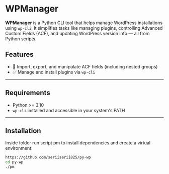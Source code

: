 # WPManager

**WPManager** is a Python CLI tool that helps manage WordPress
installations using `wp-cli`. It simplifies tasks like managing plugins,
controlling Advanced Custom Fields (ACF),
and updating WordPress version info — all from Python scripts.

## Features

- 🧠 Import, export, and manipulate ACF fields (including nested groups)
- ✅ Manage and install plugins via `wp-cli`

---

## Requirements

- Python >= 3.10
- `wp-cli` installed and accessible in your system's PATH

---

## Installation

Inside folder run script pm to install dependencies and create a virtual environment:

```bash
https://github.com/seriiserii825/py-wp
cd py-wp
./pm
```
